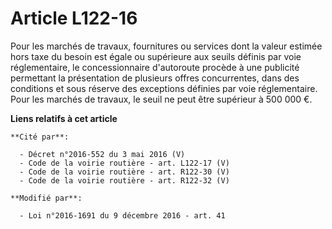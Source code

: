 # Article L122-16

Pour les marchés de travaux, fournitures ou services dont la valeur estimée hors taxe du besoin est égale ou supérieure aux
seuils définis par voie réglementaire, le concessionnaire d'autoroute procède à une publicité permettant la présentation de
plusieurs offres concurrentes, dans des conditions et sous réserve des exceptions définies par voie réglementaire. Pour les
marchés de travaux, le seuil ne peut être supérieur à 500 000 €.

**Liens relatifs à cet article**

	**Cité par**:

	  - Décret n°2016-552 du 3 mai 2016 (V)
	  - Code de la voirie routière - art. L122-17 (V)
	  - Code de la voirie routière - art. R122-30 (V)
	  - Code de la voirie routière - art. R122-32 (V)

	**Modifié par**:

	  - Loi n°2016-1691 du 9 décembre 2016 - art. 41
